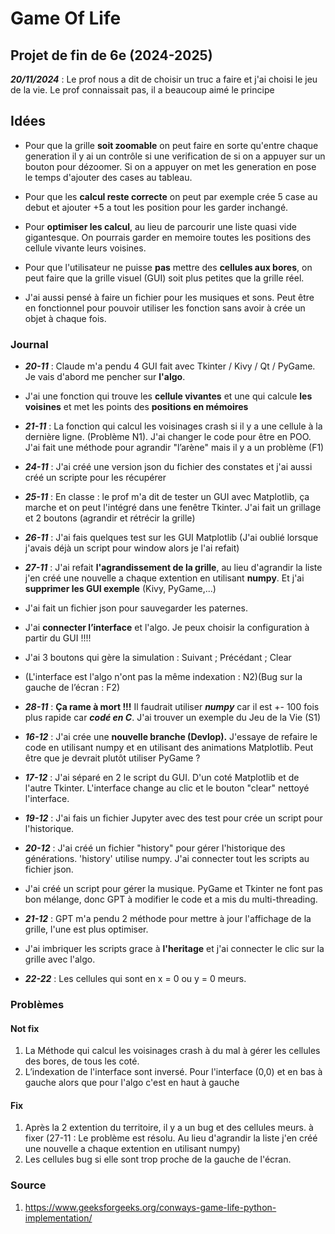 # Game Of Life

## Projet de fin de 6e (2024-2025)
***20/11/2024*** : Le prof nous a dit de choisir un truc a faire et j'ai choisi le jeu de la vie. Le prof connaissait pas, il a beaucoup aimé le principe


## Idées
- Pour que la grille **soit zoomable** on peut faire en sorte qu'entre chaque generation il y ai un contrôle si une verification de si on a appuyer sur un bouton pour dézoomer.
    Si on a appuyer on met les generation en pose le temps d'ajouter des cases au tableau.

- Pour que les **calcul reste correcte** on peut par exemple crée 5 case au debut et ajouter +5 a tout les position pour les garder inchangé.

- Pour **optimiser les calcul**, au lieu de parcourir une liste quasi vide gigantesque. On pourrais garder en memoire toutes les positions des cellule vivante leurs voisines.

- Pour que l'utilisateur ne puisse **pas** mettre des **cellules aux bores**, on peut faire que la grille visuel (GUI) soit plus petites que la grille réel.

-  J'ai aussi pensé à faire un fichier pour les musiques et sons. Peut être en fonctionnel pour pouvoir utiliser les fonction sans avoir à crée un objet à chaque fois.

### Journal
- ***20-11*** : Claude m'a pendu 4 GUI fait avec Tkinter / Kivy / Qt / PyGame. Je vais d'abord me pencher sur **l'algo**.
- J'ai une fonction qui trouve les **cellule vivantes** et une qui calcule **les voisines** et met les points des **positions en mémoires**

- ***21-11*** : La fonction qui calcul les voisinages crash si il y a une cellule à la dernière ligne. (Problème N1). J'ai changer le code pour être en POO. J'ai fait une méthode pour agrandir "l’arène" mais il y a un problème (F1)

- ***24-11*** : J'ai créé une version json du fichier des constates et j'ai aussi créé un scripte pour les récupérer

- ***25-11*** : En classe : le prof m'a dit de tester un GUI avec Matplotlib, ça marche et on peut l'intégré dans une fenêtre Tkinter. J'ai fait un grillage et 2 boutons (agrandir et rétrécir la grille)

- ***26-11*** : J'ai fais quelques test sur les GUI Matplotlib (J'ai oublié lorsque j'avais déjà un script pour window alors je l'ai refait)

- ***27-11*** : J'ai refait **l'agrandissement de la grille**, au lieu d'agrandir la liste j'en créé une nouvelle a chaque extention en utilisant **numpy**. Et j'ai **supprimer les GUI exemple** (Kivy, PyGame,...)
- J'ai fait un fichier json pour sauvegarder les paternes.
- J'ai **connecter l’interface** et l'algo. Je peux choisir la configuration à partir du GUI !!!!
- J'ai 3 boutons qui gère la simulation :  Suivant ; Précédant ; Clear
- (L'interface est l'algo n'ont pas la même indexation : N2)(Bug sur la gauche de l’écran : F2)

- ***28-11*** : **Ça rame à mort !!!** Il faudrait utiliser ***numpy*** car il est +- 100 fois plus rapide car ***codé en C***. J'ai trouver un exemple du Jeu de la Vie (S1)

- ***16-12*** : J'ai crée une **nouvelle branche (Devlop).** J'essaye de refaire le code en utilisant numpy et en utilisant des animations Matplotlib. Peut être que je devrait plutôt utiliser PyGame ?

- ***17-12*** : J'ai séparé en 2 le script du GUI. D'un coté Matplotlib et de l'autre Tkinter. L'interface change au clic et le bouton "clear" nettoyé l'interface.

- ***19-12*** : J'ai fais un fichier Jupyter avec des test pour crée un script pour l'historique.

- ***20-12*** : J'ai créé un fichier "history" pour gérer l'historique des générations. 'history' utilise numpy. J'ai connecter tout les scripts au fichier json.
- J'ai créé un script pour gérer la musique. PyGame et Tkinter ne font pas bon mélange, donc GPT à modifier le code et a mis du multi-threading.

- ***21-12*** : GPT m'a pendu 2 méthode pour mettre à jour l'affichage de la grille, l'une est plus optimiser.
- J'ai imbriquer les scripts grace à **l'heritage** et j'ai connecter le clic sur la grille avec l'algo.

- ***22-22*** : Les cellules qui sont en x = 0 ou y = 0 meurs.

### Problèmes
#### Not fix
1. La Méthode qui calcul les voisinages crash à du mal à gérer les cellules des bores, de tous les coté.
2. L’indexation de l'interface sont inversé. Pour l'interface (0,0) et en bas à gauche alors que pour l'algo c'est en haut à gauche

#### Fix
1. Après la 2 extention du territoire, il y a un bug et des cellules meurs. à fixer (27-11 : Le problème est résolu. Au lieu d'agrandir la liste j'en créé une nouvelle a chaque extention en utilisant numpy)
2. Les cellules bug si elle sont trop proche de la gauche de l'écran.


### Source
1. https://www.geeksforgeeks.org/conways-game-life-python-implementation/